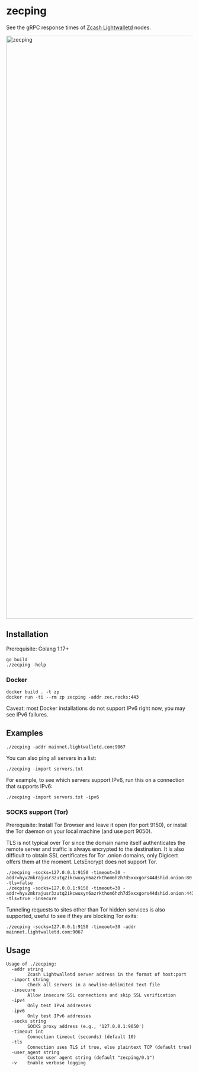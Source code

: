 # zecping

See the gRPC response times of [Zcash Lightwalletd](https://github.com/zcash/lightwalletd) nodes.

<img width="1569" alt="zecping" src="https://github.com/emersonian/zecping/assets/19352366/eff2d905-5a1b-47c7-9844-f6144424ba4e">

## Installation

Prerequisite: Golang 1.17+

```
go build
./zecping -help
```
### Docker

```
docker build . -t zp
docker run -ti --rm zp zecping -addr zec.rocks:443
```

Caveat: most Docker installations do not support IPv6 right now, you may see IPv6 failures.

## Examples

```
./zecping -addr mainnet.lightwalletd.com:9067
```

You can also ping all servers in a list:
```
./zecping -import servers.txt
```

For example, to see which servers support IPv6, run this on a connection that supports IPv6:
```
./zecping -import servers.txt -ipv6
```

### SOCKS support (Tor)

Prerequisite: Install Tor Browser and leave it open (for port 9150), or install the Tor daemon on your local machine (and use port 9050).

TLS is not typical over Tor since the domain name itself authenticates the remote server and traffic is always encrypted to the destination. It is also difficult to obtain SSL certificates for Tor .onion domains, only Digicert offers them at the moment. LetsEncrypt does not support Tor.

```
./zecping -socks=127.0.0.1:9150 -timeout=30 -addr=hyv2mkrajusr3zutq2ikcwuxyn6azrkthom6hzh7d5xxxgors44dshid.onion:80 -tls=false
./zecping -socks=127.0.0.1:9150 -timeout=30 -addr=hyv2mkrajusr3zutq2ikcwuxyn6azrkthom6hzh7d5xxxgors44dshid.onion:443 -tls=true -insecure
```

Tunneling requests to sites other than Tor hidden services is also supported, useful to see if they are blocking Tor exits:

```
./zecping -socks=127.0.0.1:9150 -timeout=30 -addr mainnet.lightwalletd.com:9067
```

## Usage

```
Usage of ./zecping:
  -addr string
    	Zcash Lightwalletd server address in the format of host:port
  -import string
    	Check all servers in a newline-delimited text file
  -insecure
    	Allow insecure SSL connections and skip SSL verification
  -ipv4
    	Only test IPv4 addresses
  -ipv6
    	Only test IPv6 addresses
  -socks string
    	SOCKS proxy address (e.g., '127.0.0.1:9050')
  -timeout int
    	Connection timeout (seconds) (default 10)
  -tls
    	Connection uses TLS if true, else plaintext TCP (default true)
  -user_agent string
    	Custom user agent string (default "zecping/0.1")
  -v	Enable verbose logging
```
